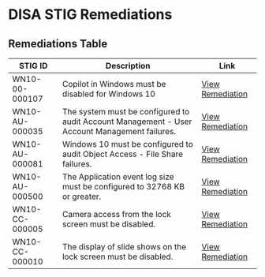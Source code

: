 # DISA STIG Remediations

## Remediations Table

| STIG ID               | Description                                                | Link                   |
|-----------------------|------------------------------------------------------------|------------------------|
| WN10-00-000107 | Copilot in Windows must be disabled for Windows 10         | [View Remediation](https://github.com/levyborromeo/STIGS/blob/18860ce51109b59c4a691c43c4cdda35ff4460eb/Remediation_WN10-00-000107.ps1) |
| WN10-AU-000035 | The system must be configured to audit Account Management - User Account Management failures. | [View Remediation](https://github.com/levyborromeo/STIGS/blob/ed52a96cb6399c1ba1b50f75393dd099cae1918b/Remediation_WN10-AU-000035.ps1) |
| WN10-AU-000081 | Windows 10 must be configured to audit Object Access - File Share failures. | [View Remediation](https://github.com/levyborromeo/STIGS/blob/c3743ad166f29b87514a5bbb5d5110f372b21b4b/Remediation_WN10-AU-000081.ps1) |
| WN10-AU-000500 | The Application event log size must be configured to 32768 KB or greater. | [View Remediation](https://github.com/levyborromeo/STIGS/blob/c3743ad166f29b87514a5bbb5d5110f372b21b4b/Remediation_WN10-AU-000500.ps1) |
| WN10-CC-000005 | Camera access from the lock screen must be disabled. | [View Remediation](https://github.com/levyborromeo/STIGS/blob/c3743ad166f29b87514a5bbb5d5110f372b21b4b/Remediation_WN10-CC-000005.ps1) |
| WN10-CC-000010 | The display of slide shows on the lock screen must be disabled. | [View Remediation](https://github.com/levyborromeo/STIGS/blob/7784ac12c60768d18f284d02414429fbd070fd0c/Remediation_WN10-CC-000010.ps1) |
